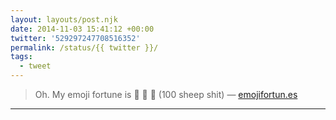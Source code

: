 ```yaml
---
layout: layouts/post.njk
date: 2014-11-03 15:41:12 +00:00
twitter: '529297247708516352'
permalink: /status/{{ twitter }}/
tags: 
  - tweet
---
```


> Oh. My emoji fortune is 💯 🐑 💩 (100 sheep shit) — [emojifortun.es](http://emojifortun.es/)

---
